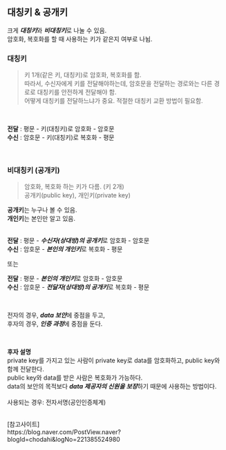 ## 대칭키 & 공개키

크게 ***대칭키***와 ***비대칭키***로 나눌 수 있음. <br/>
암호화, 복호화를 할 때 사용하는 키가 같은지 여부로 나뉨. 


### 대칭키

> 키 1개(같은 키, 대칭키)로 암호화, 복호화를 함. <br/>
> 따라서, 수신자에게 키를 전달해야하는데, 암호문을 전달하는 경로와는 다른 경로로 대칭키를 안전하게 전달해야 함. <br/>
> 어떻게 대칭키를 전달하느냐가 중요. 적절한 대칭키 교환 방법이 필요함.

<br/>

**전달** : 평문 - 키(대칭키)로 암호화 - 암호문 <br/>
**수신** : 암호문 - 키(대칭키)로 복호화 - 평문

<br/>

### 비대칭키 (공개키)

> 암호화, 복호화 하는 키가 다름. (키 2개) <br/>
> 공개키(public key), 개인키(private key) <br/>

**공개키**는 누구나 볼 수 있음. <br/>
**개인키**는 본인만 알고 있음. <br/>
<br/>
 
**전달** : 평문 - ***수신자(상대방)의 공개키***로 암호화 - 암호문 <br/>
**수신** : 암호문 - ***본인의 개인키***로 복호화 - 평문 <br/>

또는

**전달** : 평문 - ***본인의 개인키***로 암호화 - 암호문 <br/>
**수신** : 암호문 - ***전달자(상대방)의 공개키***로 복호화 - 평문 <br/>

<br/>

전자의 경우, ***data 보안***에 중점을 두고, <br/>
후자의 경우, ***인증 과정***에 중점을 둔다. 

<br/>

**후자 설명** <br/>
private key를 가지고 있는 사람이 private key로 data를 암호화하고, public key와 함께 전달한다. <br/>
public key와 data를 받은 사람은 복호화가 가능하다. <br/>
data의 보안의 목적보다 ***data 제공자의 신원을 보장***하기 때문에 사용하는 방법이다. <br/> 
<br/>
사용되는 경우: 전자서명(공인인증체계)  


<br/>
[참고사이트] <br/>
https://blog.naver.com/PostView.naver?blogId=chodahi&logNo=221385524980
